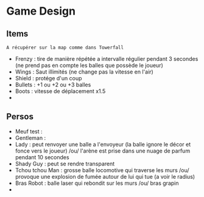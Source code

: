 # Game Design

## Items

    A récupérer sur la map comme dans Towerfall

- Frenzy : tire de manière répétée a intervalle régulier pendant 3 secondes (ne prend pas en compte les balles que possède le joueur)
- Wings : Saut illimités (ne change pas la vitesse en l'air)
- Shield : protége d'un coup
- Bullets : +1 ou +2 ou +3 balles
- Boots : vitesse de déplacement x1.5
- 

## Persos

- Meuf test : 
- Gentleman : 
- Lady : peut renvoyer une balle a l'envoyeur (la balle ignore le décor et fonce vers le joueur) /ou/ l'arène est prise dans une nuage de parfum pendant 10 secondes
- Shady Guy : peut se rendre transparent 
- Tchou tchou Man : grosse balle locomotive qui traverse les murs /ou/ provoque une explosion de fumée autour de lui qui tue (a voir le radius)
- Bras Robot : balle laser qui rebondit sur les murs /ou/ bras grapin
- 

